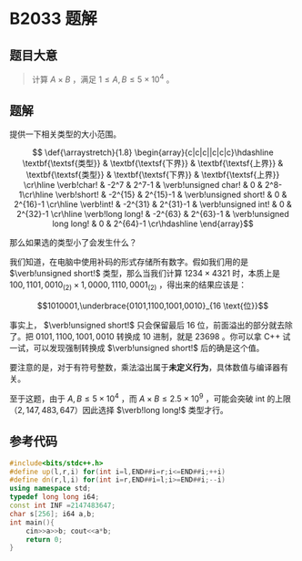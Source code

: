 # B2033 题解

## 题目大意

> 计算 $A\times B$ ，满足 $1\le A,B\le 5\times 10^4$ 。

## 题解

提供一下相关类型的大小范围。

$$
\def{\arraystretch}{1.8}
\begin{array}{c|c|c||c|c|c}\hdashline
\textbf{\textsf{类型}} & \textbf{\textsf{下界}} & \textbf{\textsf{上界}} & \textbf{\textsf{类型}} & \textbf{\textsf{下界}} & \textbf{\textsf{上界}} \cr\hline
\verb!char! & -2^7 & 2^7-1 & \verb!unsigned char! & 0 & 2^8-1\cr\hline
\verb!short! & -2^{15} & 2^{15}-1 & \verb!unsigned short! & 0 & 2^{16}-1 \cr\hline
\verb!int! & -2^{31} & 2^{31}-1 & \verb!unsigned int! & 0 & 2^{32}-1 \cr\hline
\verb!long long! & -2^{63} & 2^{63}-1 & \verb!unsigned long long! & 0 & 2^{64}-1 \cr\hdashline
\end{array}$$

那么如果选的类型小了会发生什么？

我们知道，在电脑中使用补码的形式存储所有数字。假如我们用的是 $\verb!unsigned short!$ 类型，那么当我们计算 $1234\times 4321$ 时，本质上是 $100,1101,0010_{(2)}\times 1,0000,1110,0001_{(2)}$ ，得出来的结果应该是：

$$1010001,\underbrace{0101,1100,1001,0010}_{16 \text{位}}$$

事实上， $\verb!unsigned short!$ 只会保留最后 $16$ 位，前面溢出的部分就去除了。把 $0101,1100,1001,0010$ 转换成 $10$ 进制，就是 $23698$ 。你可以拿 C++ 试一试，可以发现强制转换成 $\verb!unsigned short!$ 后的确是这个值。

要注意的是，对于有符号整数，乘法溢出属于**未定义行为**，具体数值与编译器有关。

至于这题，由于 $A,B\le 5\times 10^4$ ，而 $A\times B\le 2.5\times 10^9$ ，可能会突破 $\text{int}$ 的上限（$2,147,483,647$）因此选择 $\verb!long long!$ 类型才行。

## 参考代码

```cpp
#include<bits/stdc++.h>
#define up(l,r,i) for(int i=l,END##i=r;i<=END##i;++i)
#define dn(r,l,i) for(int i=r,END##i=l;i>=END##i;--i)
using namespace std;
typedef long long i64;
const int INF =2147483647;
char s[256]; i64 a,b;
int main(){
    cin>>a>>b; cout<<a*b;
    return 0;
}
```